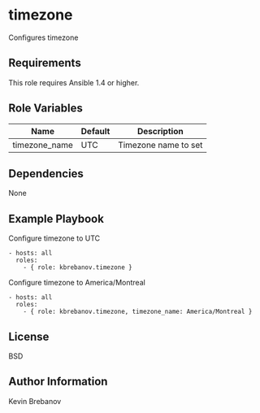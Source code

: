 timezone
========

Configures timezone

Requirements
------------

This role requires Ansible 1.4 or higher.

Role Variables
--------------

| Name          | Default | Description          |
|---------------|---------|----------------------|
| timezone_name | UTC     | Timezone name to set |

Dependencies
------------

None

Example Playbook
----------------

Configure timezone to UTC
```
- hosts: all
  roles:
    - { role: kbrebanov.timezone }
```

Configure timezone to America/Montreal
```
- hosts: all
  roles:
    - { role: kbrebanov.timezone, timezone_name: America/Montreal }
```

License
-------

BSD

Author Information
------------------

Kevin Brebanov
